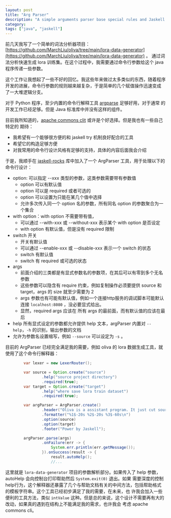 ```yaml
---
layout: post
title: "Arg Parser"
description: "A simple arguments parser base special rules and Jaskell style"
category: 
tags: ["java", "jaskell"]
---
```


前几天我写了一个简单的词法分析器项目：[https://github.com/MarchLiu/oliva/tree/main/lora-data-generator](https://github.com/MarchLiu/oliva/tree/main/lora-data-generator) 。
通过词法分析快速生成 lora 训练集。在这个过程中，我需要通过命令行参数给这个 java 程序传递一些参数。

这个工作让我想起了一些不好的回忆。我这些年来做过太多类似的东西，随着程序开发的进展，命令行参数的规则越来越复杂，于是简单的几个赋值操作迅速变成
了一大堆逻辑分支。

对于 Python 程序，至少内置的命令行解释工具 [argparse](https://docs.python.org/zh-cn/3/library/argparse.html) 足够好用，对于通常
的开发工作已经足够。但是 Java 标准库中并没有这样的组件。

目前我所知道的，[apache commons clit](https://commons.apache.org/proper/commons-cli/)  或许是个好选择。但是我也有一些自己特定的
期待：

 - 我希望有一个能够很方便的和 jaskell try 机制良好配合的工具
 - 希望它的构造足够方便
 - 对我常用的命令行设计风格有足够的支持，具体的内容后面我会介绍

于是，我顺手在 [jaskell-rocks](https://github.com/MarchLiu/jaskell-rocks) 库中加入了一个 ArgParser 工具，用于处理以下的命令行设计：

 - option: 可以指定 --xxx 类型的参数，这类参数需要带有参数值
   - option 可以有默认值
   - option 可以是 required 或者可选的
   - option 可以设置为只能在某几个值中选择
   - 允许多次传入同一个 option 名的参数，所有同名 option 的参数聚合为一个集合
 - with option：with option 不需要带有值，
   - 可以通过 --with-xxx 或 --without-xxx 表示某个 with option 是否设定
   - with option 有默认值，但是没有 required 限制
 - switch 开关
   - 开关有默认值
   - 可以通过 --enable-xxx 或 --disable-xxx 表示一个 switch 的状态
   - switch 有默认值
   - switch 有 required 或可选的状态
 - args
   - 前面介绍的三类都是有显式参数名的参数项，在其后可以有零到多个无名参数
   - 这些参数可以隐含有 require 约束，例如复制操作必须要提供 source 和 target，args 的 size 就至少需要为 2
   - args 参数也有可能有默认值，例如一个连接http服务的调试脚本可能默认连接 `localhost:8080` ，没必要显式给出。
   - 显然，required args 应该在 所有 args 的最前面，而有默认值的应该在最后
 - help 所有显式设定的参数都允许提供 help 文本，argParser 内置对 `--help`，`-h` 的识别，输出参数的文档
 - 允许为参数名设置缩写，例如 `--source` 可以设定为 `-s` 。

目前的 ArgParser 已经完全满足我的需要，例如 oliva 的 lora 数据生成工具，就使用了这个命令行解释器：

```Java
        var lexer = new LexerRouter();

        var source = Option.create("source")
                .help("source project directory")
                .required(true);
        var target = Option.create("target")
                .help("where save lora train dataset")
                .required(true);

        var argParser = ArgParser.create()
                .header("Oliva is a assistant program. It just cut source code to lora training data.")
                .formatter("%1$-20s %2$-20s %3$-60s\n")
                .option(source)
                .option(target)
                .footer("Power by Jaskell");

        argParser.parse(args)
                .onFailure(err -> {
                    System.err.println(err.getMessage());
                }).onSuccess(result -> {
                    result.autoHelp();
                    //...
```

这里就是 `lora-data-generator` 项目的参数解析部分。如果传入了 help 参数，autoHelp 会向控制台打印帮助然后 `System.exit(0)` 退出。如果
需要深度的控制help行为，这个解释器还暴露了几个与帮助文档有关的中间方法，包括帮助格式的模板字符串。这个工具已经初步满足了我的需要，在未来，也
许我会加入一些便利的工具方法，类似 `intValue` 这种。但是总的来说，这个设计不需要再有大的改动，如果真的遇到在结构上不能满足我的需求，也许我会
考虑 apache commons cli。